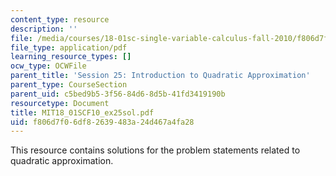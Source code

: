 ```yaml
---
content_type: resource
description: ''
file: /media/courses/18-01sc-single-variable-calculus-fall-2010/f806d7f06df82639483a24d467a4fa28_MIT18_01SCF10_ex25sol.pdf
file_type: application/pdf
learning_resource_types: []
ocw_type: OCWFile
parent_title: 'Session 25: Introduction to Quadratic Approximation'
parent_type: CourseSection
parent_uid: c5bed9b5-3f56-84d6-8d5b-41fd3419190b
resourcetype: Document
title: MIT18_01SCF10_ex25sol.pdf
uid: f806d7f0-6df8-2639-483a-24d467a4fa28
---
```

This resource contains solutions for the problem statements related to quadratic approximation.